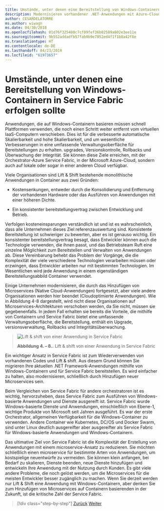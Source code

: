 ```yaml
---
title: Umstände, unter denen eine Bereitstellung von Windows-Containern in Service Fabric erfolgen sollte
description: Modernisieren vorhandener .NET-Anwendungen mit Azure-Cloud und Windows-Containern | Beim Bereitstellen von Windows-Containern in Service Fabric
author: CESARDELATORRE
ms.author: wiwagn
ms.date: 04/30/2018
ms.openlocfilehash: 01d76f325480c7cf09fef36b02589a602e3ee11e
ms.sourcegitcommit: 9b552addadfb57fab0b9e7852ed4f1f1b8a42f8e
ms.translationtype: HT
ms.contentlocale: de-DE
ms.lasthandoff: 04/23/2019
ms.locfileid: "61973657"
---
```

# <a name="when-to-deploy-windows-containers-to-service-fabric"></a>Umstände, unter denen eine Bereitstellung von Windows-Containern in Service Fabric erfolgen sollte

Anwendungen, die auf Windows-Containern basieren müssen schnell Plattformen verwenden, die noch einen Schritt weiter entfernt vom virtuellen IaaS-Computern verschieben. Dies ist für die verbesserte automatische Skalierbarkeit und hohe Skalierbarkeit, und um wesentliche Verbesserungen in eine umfassende Verwaltungsoberfläche für Bereitstellungen zu erhalten. upgrades, Versionskontrolle, Rollbacks und Überwachung der Integrität. Sie können diese Ziele erreichen, mit der Orchestrator-Azure Service Fabric, in der Microsoft Azure-Cloud, sondern auch auf lokale oder sogar in einer anderen Cloud verfügbar.

Viele Organisationen sind Lift & Shift bestehende monolithische Anwendungen in Container aus zwei Gründen:

- Kostensenkungen, entweder durch die Konsolidierung und Entfernung der vorhandenen Hardware oder das Ausführen von Anwendungen mit einer höheren Dichte.

- Ein konsistenter bereitstellungvertrag zwischen Entwicklung und Betrieb.

Verfolgen kosteneinsparungen verständlich ist und ist es wahrscheinlich, dass alle Unternehmen dieses Ziel referenzauswertung sind. Konsistente Bereitstellung ist schwieriger zu bewerten, aber es ist genauso wichtig. Ein konsistenter bereitstellungvertrag besagt, dass Entwickler können auch die Technologie verwenden, die ihnen passt, und das Betriebsteam Ruft eine einzelne Möglichkeit zum Bereitstellen und Verwalten von Anwendungen ab. Diese Vereinbarung behebt das Problem der Vorgänge, die die Komplexität der viele verschiedene Technologien verarbeiten müssen oder erzwingen, dass Entwickler arbeiten nur mit bestimmten Technologien. Im Wesentlichen wird jede Anwendung in einem eigenständigen Bereitstellungsabbild Container verwendet.

Einige Unternehmen modernisieren, die durch das Hinzufügen von Microservices (Native Cloud-Anwendungen) fortgesetzt, aber viele andere Organisationen werden hier beendet (Cloudoptimierte Anwendungen). Wie in Abbildung 4-8 dargestellt, wird nicht diese Organisationen auf Microservices-Architekturen verschoben werden, da Sie nicht, müssen sie gegebenenfalls. In jedem Fall erhalten sie bereits die Vorteile, die mithilfe von Containern und Service Fabric bietet eine umfassende Verwaltungsoberfläche, die Bereitstellung, enthält ein Upgrade, versionsverwaltung, Rollbacks und Integritätsüberwachung.

> ![Lift & shift von einer Anwendung in Service Fabric](./media/image8.png)
>
> **Abbildung 4. – 8..** Lift & shift von einer Anwendung in Service Fabric

Ein wichtiger Ansatz in Service Fabric ist zum Wiederverwenden von vorhandenen Codes und Lift & shift. Aus diesem Grund können Sie migrieren Ihre aktuellen .NET Framework-Anwendungen mithilfe von Windows-Containern und für Service Fabric bereitstellen. Es wird einfacher zu halten, also modernisieren, schließlich durch Hinzufügen neuer Microservices sein.

Beim Vergleichen von Service Fabric für andere orchestratoren ist es wichtig, hervorzuheben, dass Service Fabric zum Ausführen von Windows-basierte Anwendungen und Dienste ausgereift ist. Service Fabric wurde Windows-basierte Dienste und Anwendungen, einschließlich von Ebene-1, wichtige Produkte von Microsoft seit Jahren ausgeführt. Es war der erste Orchestrator, allgemeinen Verfügbarkeit für die Windows-Container zu verwenden. Andere Container wie Kubernetes, DC/OS und Docker Swarm, sind unter Linux deutlich ausgereifter aber ausgereifter als Service Fabric für Windows-basierte Anwendungen und Windows-Containern.

Das ultimative Ziel von Service Fabric ist die Komplexität der Erstellung von Anwendungen mit einem microservice-Ansatz zu reduzieren. Sie möchten schließlich einen microservice für bestimmte Arten von Anwendungen, um kostspielige neuentwürfe zu vermeiden. Sie können klein anfangen, bei Bedarf zu skalieren, Dienste beenden, neue Dienste hinzufügen und entwickeln Ihre Anwendung mit der Nutzung durch Kunden. Es gibt viele andere Probleme, die noch gelöst werden, um die Microservices für die meisten Entwickler besser zugänglich zu machen. Wenn Sie derzeit werden nur Lift & Shift eine Anwendung mit Windows-Containern, aber denken Sie zum Hinzufügen von Microservices auf Containern basierenden in der Zukunft, ist die kritische Zahl der Service Fabric.

>[!div class="step-by-step"]
>[Zurück](when-to-deploy-windows-containers-to-azure-vms-iaas-cloud.md)
>[Weiter](when-to-deploy-windows-containers-to-azure-container-service-kubernetes.md)